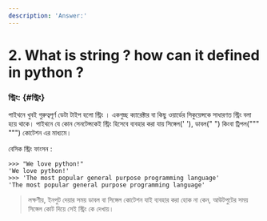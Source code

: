 ```yaml
---
description: 'Answer:'
---
```


# 2. What is string ? how can it defined in python ?

### স্ট্রিং: {#স্ট্রিং}

পাইথনে খুবই গুরুত্বপূর্ণ ডেটা টাইপ হলো স্ট্রিং । একগুচ্ছ ক্যারেক্টার বা কিছু ওয়ার্ডের সিকুয়েন্সকে সাধারণত স্ট্রিং বলা হয়ে থাকে। পাইথনে যে কোন সেনটেন্সকেই স্ট্রিং হিসেবে ব্যবহার করা যায় সিঙ্গেল\(' '\), ডাবল\(" "\) কিংবা ট্রিপল\(""" """\) কোটেশন এর মাধ্যমে।

বেসিক স্ট্রিং ফাংসন :

```text
>>> "We love python!"
'We love python!'
>>> 'The most popular general purpose programming language'
'The most popular general purpose programming language'
```

> লক্ষণীয়, ইনপুট দেয়ার সময় ডাবল বা সিঙ্গেল কোটেশন যাই ব্যবহার করা হোক না কেন, আউটপুটের সময় সিঙ্গেল কোট দিয়ে সেই স্ট্রিং কে দেখায়।



